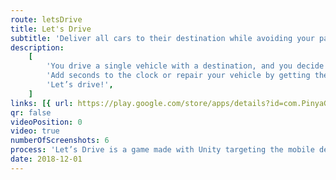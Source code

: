 ```yaml
---
route: letsDrive
title: Let's Drive
subtitle: 'Deliver all cars to their destination while avoiding your past trips!'
description:
    [
        'You drive a single vehicle with a destination, and you decide the way, but beware! In each round you will cross with all your previous vehicles and their routes.',
        'Add seconds to the clock or repair your vehicle by getting the powerups around the map. Will you deliver all cars to their destinations without accidents?',
        'Let’s drive!',
    ]
links: [{ url: https://play.google.com/store/apps/details?id=com.PinyaGames.LetsDrive, icon: ri:android-fill }]
qr: false
videoPosition: 0
video: true
numberOfScreenshots: 6
process: 'Let’s Drive is a game made with Unity targeting the mobile devices. This app was developed alongside Alejandra Jiménez. The game is coded in C# and it is currently published on the Google Play Store.'
date: 2018-12-01
---
```

